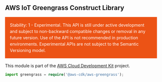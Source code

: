 ## AWS IoT Greengrass Construct Library
<div class="stability_label"
     style="background-color: #EC5315; color: white !important; margin: 0 0 1rem 0; padding: 1rem; line-height: 1.5;">
  Stability: 1 - Experimental. This API is still under active development and subject to non-backward
  compatible changes or removal in any future version. Use of the API is not recommended in production
  environments. Experimental APIs are not subject to the Semantic Versioning model.
</div>


This module is part of the [AWS Cloud Development Kit](https://github.com/awslabs/aws-cdk) project.

```ts
import greengrass = require('@aws-cdk/aws-greengrass');
```
